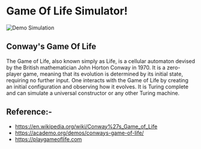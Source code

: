 # Game Of Life Simulator!

![Demo Simulation](https://i.imgur.com/yG47Azc.gif)

## Conway's Game Of Life

The Game of Life, also known simply as Life, is a cellular automaton devised by the British mathematician John Horton Conway in 1970. It is a zero-player game, meaning that its evolution is determined by its initial state, requiring no further input. One interacts with the Game of Life by creating an initial configuration and observing how it evolves. It is Turing complete and can simulate a universal constructor or any other Turing machine.

## Reference:-

- https://en.wikipedia.org/wiki/Conway%27s_Game_of_Life
- https://academo.org/demos/conways-game-of-life/
- https://playgameoflife.com
